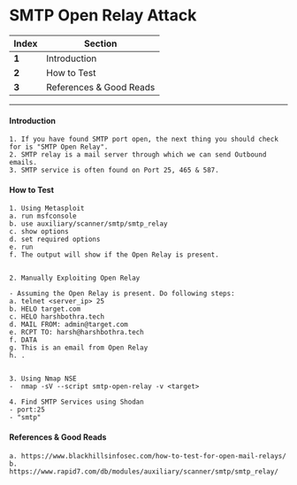 # SMTP Open Relay Attack
Index | Section
--- | ---
**1** | Introduction
**2** | How to Test
**3** | References & Good Reads

___


#### Introduction
```
1. If you have found SMTP port open, the next thing you should check for is "SMTP Open Relay".
2. SMTP relay is a mail server through which we can send Outbound emails.
3. SMTP service is often found on Port 25, 465 & 587.

```

#### How to Test
```
1. Using Metasploit
a. run msfconsole
b. use auxiliary/scanner/smtp/smtp_relay
c. show options
d. set required options
e. run
f. The output will show if the Open Relay is present. 


2. Manually Exploiting Open Relay

- Assuming the Open Relay is present. Do following steps:
a. telnet <server_ip> 25
b. HELO target.com
c. HELO harshbothra.tech
d. MAIL FROM: admin@target.com
e. RCPT TO: harsh@harshbothra.tech
f. DATA
g. This is an email from Open Relay
h. .


3. Using Nmap NSE
-  nmap -sV --script smtp-open-relay -v <target>

4. Find SMTP Services using Shodan
- port:25
- "smtp"

```


#### References & Good Reads

```
a. https://www.blackhillsinfosec.com/how-to-test-for-open-mail-relays/
b. https://www.rapid7.com/db/modules/auxiliary/scanner/smtp/smtp_relay/

```
